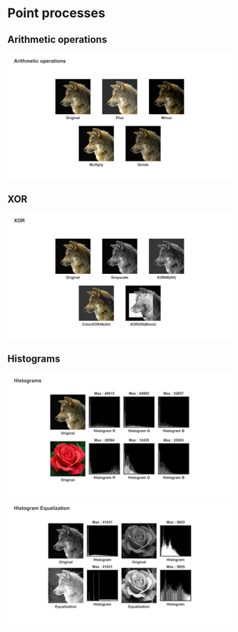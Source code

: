 # Point processes
## Arithmetic operations
![Arithmetic](../Images/Point%20processes/Arithmetic.png)

## XOR
![XOR](../Images/Point%20processes/XOR.png)

## Histograms
![Histogram](../Images/Point%20processes/Histograms.png)
![Histogram Equalziation](../Images/Point%20processes/Histogram%20Equalization.png)